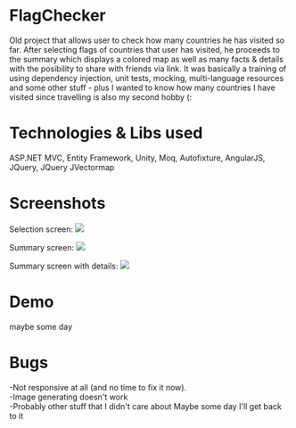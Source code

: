 # FlagChecker
Old project that allows user to check how many countries he has visited so far. After selecting flags of countries that user has visited,
he proceeds to the summary which displays a colored map as well as many facts & details with the posibility to share with friends via link.
It was basically a training of using dependency injection, unit tests, mocking, multi-language resources and some other stuff - plus
I wanted to know how many countries I have visited since travelling is also my second hobby (:

# Technologies & Libs used
ASP.NET MVC, Entity Framework, Unity, Moq, Autofixture, AngularJS, JQuery, JQuery JVectormap

# Screenshots
Selection screen:
<img src=https://i.imgur.com/Hfh5ZF1.png>

Summary screen:
<img src=https://i.imgur.com/hLkFJYu.png>

Summary screen with details:
<img src=https://i.imgur.com/WppWKoE.png>


# Demo
maybe some day

# Bugs
-Not responsive at all (and no time to fix it now). <br/>
-Image generating doesn't work<br/>
-Probably other stuff that I didn't care about
Maybe some day I'll get back to it
